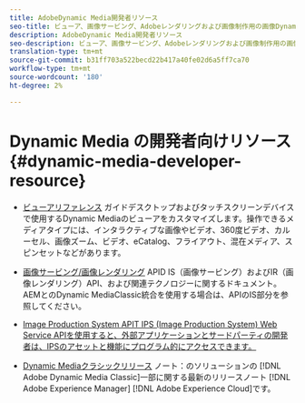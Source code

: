```yaml
---
title: AdobeDynamic Media開発者リソース
seo-title: ビューア、画像サービング、Adobeレンダリングおよび画像制作用の画像Dynamic Media開発者リソースガイド
description: AdobeDynamic Media開発者リソース
seo-description: ビューア、画像サービング、Adobeレンダリングおよび画像制作用の画像Dynamic Media開発者リソースガイド
translation-type: tm+mt
source-git-commit: b31ff703a522becd22b417a40fe02d6a5ff7ca70
workflow-type: tm+mt
source-wordcount: '180'
ht-degree: 2%

---
```



# Dynamic Media の開発者向けリソース{#dynamic-media-developer-resource}

* [ビューアリファレンス](https://experienceleague.adobe.com/docs/dynamic-media-developer-resources/library/home.html?lang=en) <!-- (/help/aem-viewers-ref/home.md) -->
ガイドデスクトップおよびタッチスクリーンデバイスで使用するDynamic Mediaのビューアをカスタマイズします。操作できるメディアタイプには、インタラクティブな画像やビデオ、360度ビデオ、カルーセル、画像ズーム、ビデオ、eCatalog、フライアウト、混在メディア、スピンセットなどがあります。
* [画像サービング/画像レンダリング](https://experienceleague.adobe.com/docs/dynamic-media-developer-resources/image-serving-api/home.html?lang=en) <!-- (/help/aem-is-ir-api/home.md) -->
APID IS（画像サービング）およびIR（画像レンダリング）API、および関連テクノロジーに関するドキュメント。AEMとのDynamic MediaClassic統合を使用する場合は、APIのIS部分を参照してください。
* [Image Production System APIT IPS (Image Production System) Web Service APIを使用すると、外部アプリケーションとサードパーティの開発者は、IPSのアセットと機能にプログラム的にアクセスできます。](/help/aem-ips-api/c-overview.md)

* [Dynamic Mediaクラシックリリース](/help/s7-release-notes/s7rn2017.md)
ノート：のソリューションの [!DNL Adobe Dynamic Media Classic]一部に関する最新のリリースノート [!DNL Adobe Experience Manager]  [!DNL Adobe Experience Cloud]です。